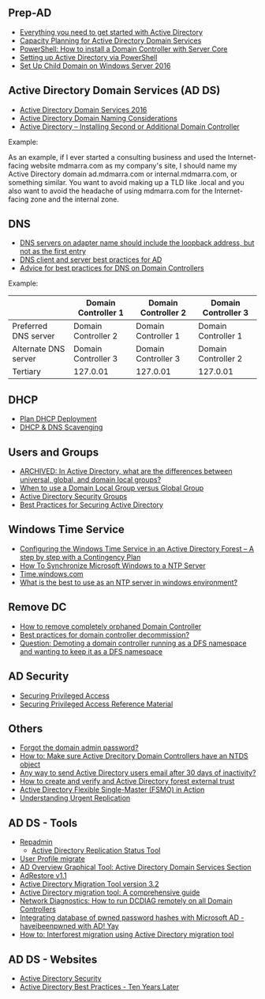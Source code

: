 ## Prep-AD
* [Everything you need to get started with Active Directory](https://blogs.technet.microsoft.com/ashleymcglone/2012/01/03/everything-you-need-to-get-started-with-active-directory/)
* [Capacity Planning for Active Directory Domain Services](https://social.technet.microsoft.com/wiki/contents/articles/14355.capacity-planning-for-active-directory-domain-services.aspx)
* [PowerShell: How to install a Domain Controller with Server Core](https://sid-500.com/2017/07/01/powershell-how-to-install-a-domain-controller-with-server-core/)
* [Setting up Active Directory via PowerShell](https://blogs.technet.microsoft.com/uktechnet/2016/06/08/setting-up-active-directory-via-powershell/)
* [Set Up Child Domain on Windows Server 2016](http://www.itprotoday.com/windows-8/set-child-domain-windows-server-2016)

## Active Directory Domain Services (AD DS)
* [Active Directory Domain Services 2016](https://docs.microsoft.com/en-us/windows-server/identity/ad-ds/active-directory-domain-services)
* [Active Directory Domain Naming Considerations](https://social.technet.microsoft.com/wiki/contents/articles/17974.active-directory-domain-naming-considerations.aspx)
* [Active Directory – Installing Second or Additional Domain Controller](https://harmikbatth.com/2017/04/25/active-directory-installing-second-or-additional-domain-controller/)

Example:

As an example, if I ever started a consulting business and used the Internet-facing website mdmarra.com as my company's site, I should name my Active Directory domain ad.mdmarra.com or internal.mdmarra.com, or something similar. You want to avoid making up a TLD like .local and you also want to avoid the headache of using mdmarra.com for the Internet-facing zone and the internal zone.

## DNS
* [DNS servers on adapter name should include the loopback address, but not as the first entry](https://docs.microsoft.com/en-us/previous-versions/windows/it-pro/windows-server-2008-R2-and-2008/ff807362(v=ws.10))
* [DNS client and server best practices for AD](https://blogs.technet.microsoft.com/askds/2010/07/17/friday-mail-sack-saturday-edition/#dnsbest)
* [Advice for best practices for DNS on Domain Controllers](https://www.reddit.com/r/sysadmin/comments/8l28bl/advice_for_best_practices_for_dns_on_domain/)

Example:

|                      | Domain Controller 1 | Domain Controller 2 | Domain Controller 3 |
|----------------------|---------------------|---------------------|---------------------|
| Preferred DNS server | Domain Controller 2 | Domain Controller 1 | Domain Controller 1 |
| Alternate DNS server | Domain Controller 3 | Domain Controller 3 | Domain Controller 2 |
| Tertiary             |       127.0.01      |       127.0.01      |       127.0.01      |

## DHCP
* [Plan DHCP Deployment](https://docs.microsoft.com/en-us/windows-server/networking/technologies/dhcp/dhcp-deploy-wps#bkmk_plan)
* [DHCP & DNS Scavenging](https://www.reddit.com/r/sysadmin/comments/8biwvg/dhcp_dns_scavenging/)

## Users and Groups
* [ARCHIVED: In Active Directory, what are the differences between universal, global, and domain local groups?](https://kb.iu.edu/d/ahrl)
* [When to use a Domain Local Group versus Global Group](https://community.spiceworks.com/topic/306028-when-to-use-a-domain-local-group-versus-global-group)
* [Active Directory Security Groups](https://docs.microsoft.com/en-us/windows/security/identity-protection/access-control/active-directory-security-groups)
* [Best Practices for Securing Active Directory](https://docs.microsoft.com/en-us/windows-server/identity/ad-ds/plan/security-best-practices/best-practices-for-securing-active-directory)

## Windows Time Service
* [Configuring the Windows Time Service in an Active Directory Forest – A step by step with a Contingency Plan](https://blogs.msmvps.com/acefekay/2014/04/26/configuring-the-windows-time-service/)
* [How To Synchronize Microsoft Windows to a NTP Server](https://timetoolsltd.com/time-sync/how-to-synchronize-microsoft-windows-to-a-ntp-server/)
* [Time.windows.com](https://www.reddit.com/r/sysadmin/comments/8qcsyt/timewindowscom/)
* [What is the best to use as an NTP server in windows environment?](https://www.reddit.com/r/sysadmin/comments/8gh6h6/what_is_the_best_to_use_as_an_ntp_server_in/)

## Remove DC
* [How to remove completely orphaned Domain Controller](https://support.microsoft.com/en-ca/help/555846)
* [Best practices for domain controller decommission?](https://www.reddit.com/r/sysadmin/comments/8n8owx/best_practices_for_domain_controller_decommission/)
* [Question: Demoting a domain controller running as a DFS namespace and wanting to keep it as a DFS namespace](https://www.reddit.com/r/sysadmin/comments/8juixh/question_demoting_a_domain_controller_running_as/)

## AD Security
* [Securing Privileged Access](https://docs.microsoft.com/en-us/windows-server/identity/securing-privileged-access/securing-privileged-access)
* [Securing Privileged Access Reference Material](https://docs.microsoft.com/en-us/windows-server/identity/securing-privileged-access/securing-privileged-access-reference-material)

## Others
* [Forgot the domain admin password?](https://4sysops.com/archives/forgot-the-domain-admin-password/)
* [How to: Make sure Active Drecitory Domain Controllers have an NTDS object](http://techgenix.com/domain-controllers-ntds-object/)
* [Any way to send Active Directory users email after 30 days of inactivity?](https://www.reddit.com/r/sysadmin/comments/8fujc1/any_way_to_send_active_directory_users_email/)
* [How to create and verify and Active Directory forest external trust](http://techgenix.com/active-directory-forest-external-trust/)
* [Active Directory Flexible Single-Master (FSMO) in Action](https://sid-500.com/2017/11/19/active-directory-flexible-single-master-fsmo-in-action/)
* [Understanding Urgent Replication](https://blogs.technet.microsoft.com/kenstcyr/2008/07/05/understanding-urgent-replication/)


## AD DS - Tools 
* [Repadmin](http://techgenix.com/repadmin-tool/)
   * [Active Directory Replication Status Tool](https://www.microsoft.com/en-us/download/details.aspx?id=30005)
* [User Profile migrate](https://www.forensit.com/domain-migration.html)
* [AD Overview Graphical Tool: Active Directory Domain Services Section](https://sid-500.com/2018/03/25/active-directory-domain-services-section-tool-for-active-directory-administrators/)
* [AdRestore v1.1](https://docs.microsoft.com/en-us/sysinternals/downloads/adrestore)
* [Active Directory Migration Tool version 3.2](https://www.microsoft.com/en-us/download/details.aspx?id=56570)
* [Active Directory migration tool: A comprehensive guide](http://techgenix.com/active-directory-migration-tool/)
* [Network Diagnostics: How to run DCDIAG remotely on all Domain Controllers](http://techgenix.com/run-dcdiag-remotely-powershell/)
* [Integrating database of pwned password hashes with Microsoft AD - haveibeenpwned with AD! Yay](https://www.reddit.com/r/sysadmin/comments/8bod2o/integrating_database_of_pwned_password_hashes/)
* [How to: Interforest migration using Active Directory migration tool](http://techgenix.com/interforest-migration/)


## AD DS - Websites
* [Active Directory Security](https://adsecurity.org/)
* [Active Directory Best Practices - Ten Years Later](https://www.youtube.com/watch?v=_Q-rLcBKJaw)
